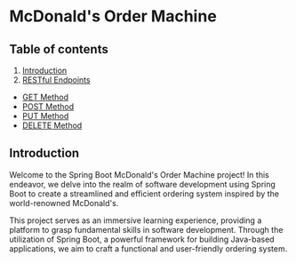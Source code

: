 # McDonald's Order Machine

## Table of contents
1. [Introduction](#introduction)
2. [RESTful Endpoints](#restful_endpoints)
  - [GET Method](#get_method)
  - [POST Method](#post_method)
  - [PUT Method](#put_method)
  - [DELETE Method](#delete_method)

## Introduction

Welcome to the Spring Boot McDonald's Order Machine project! In this endeavor, we delve into the realm of 
software development using Spring Boot to create a streamlined and efficient ordering system inspired by 
the world-renowned McDonald's.

This project serves as an immersive learning experience, providing a platform to grasp fundamental skills 
in software development. Through the utilization of Spring Boot, a powerful framework for building Java-based 
applications, we aim to craft a functional and user-friendly ordering system.
